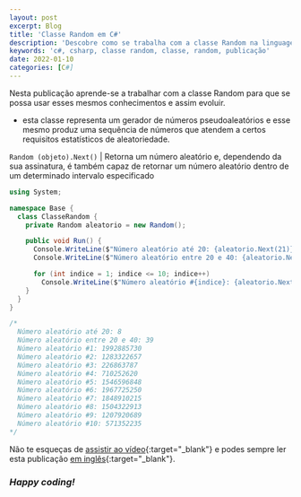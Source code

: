 ```yaml
---
layout: post
excerpt: Blog
title: 'Classe Random em C#'
description: 'Descobre como se trabalha com a classe Random na linguagem de programação C#. Obtém respostas às tuas dúvidas com a teoria e os exemplos apresentados.'
keywords: 'c#, csharp, classe random, classe, random, publicação'
date: 2022-01-10
categories: [C#]
---
```


Nesta publicação aprende-se a trabalhar com a classe Random para que se possa usar esses mesmos conhecimentos e assim evoluir.

- esta classe representa um gerador de números pseudoaleatórios e esse mesmo produz uma sequência de números que atendem a certos requisitos estatísticos de aleatoriedade.

`Random (objeto).Next()` | Retorna um número aleatório e, dependendo da sua assinatura, é também capaz de retornar um número aleatório dentro de um determinado intervalo especificado

```csharp
using System;

namespace Base {
  class ClasseRandom {
    private Random aleatorio = new Random();

    public void Run() {
      Console.WriteLine($"Número aleatório até 20: {aleatorio.Next(21)}");
      Console.WriteLine($"Número aleatório entre 20 e 40: {aleatorio.Next(20, 41)}");

      for (int indice = 1; indice <= 10; indice++)
        Console.WriteLine($"Número aleatório #{indice}: {aleatorio.Next()}");
    }
  }
}

/*
  Número aleatório até 20: 8
  Número aleatório entre 20 e 40: 39
  Número aleatório #1: 1992885730
  Número aleatório #2: 1283322657
  Número aleatório #3: 226863787
  Número aleatório #4: 710252620
  Número aleatório #5: 1546596848
  Número aleatório #6: 1967725250
  Número aleatório #7: 1848910215
  Número aleatório #8: 1504322913
  Número aleatório #9: 1207920689
  Número aleatório #10: 571352235
*/
```

Não te esqueças de [assistir ao vídeo](https://youtu.be/8NxhJZz7UmU){:target="\_blank"} e podes sempre ler esta publicação [em inglês](https://nelsonsilvadev.com/blog/20220110/random-class-in-csharp/){:target="\_blank"}.

### _Happy coding!_
